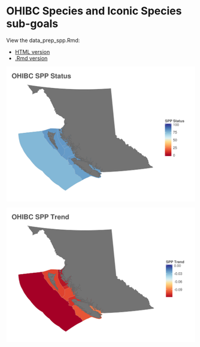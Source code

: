 # OHIBC Species and Iconic Species sub-goals

View the data_prep_spp.Rmd:

* [HTML version](https://rawgit.com/OHI-Science/ohibc/master/spp_ico/data_prep_spp.html)
* [.Rmd version](https://github.com/OHI-Science/ohibc/blob/master/spp_ico/data_prep_spp.Rmd)

![Status map](https://github.com/OHI-Science/ohibc/blob/master/spp_ico/data_prep_spp_files/figure-html/plot%20scores%20as%20polygons-1.png)

![Trend map](https://github.com/OHI-Science/ohibc/blob/master/spp_ico/data_prep_spp_files/figure-html/plot%20scores%20as%20polygons-2.png)
